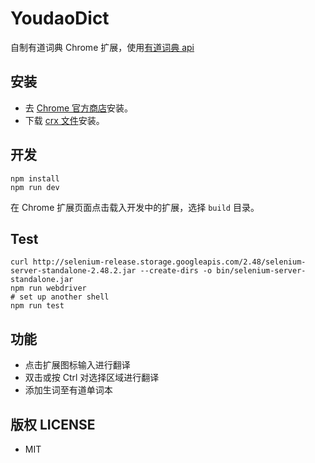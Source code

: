 # YoudaoDict

自制有道词典 Chrome 扩展，使用[有道词典 api](http://fanyi.youdao.com/openapi)

## 安装

* 去 [Chrome 官方商店](https://chrome.google.com/webstore/detail/youdao-dict/geboigdomoihijcamklnhlcgnnpdgkmg)安装。
* 下载 [crx 文件](https://github.com/youngdze/YoudaoDict/releases)安装。

## 开发

```shell
npm install
npm run dev
```

在 Chrome 扩展页面点击载入开发中的扩展，选择 `build` 目录。

## Test

```shell
curl http://selenium-release.storage.googleapis.com/2.48/selenium-server-standalone-2.48.2.jar --create-dirs -o bin/selenium-server-standalone.jar
npm run webdriver
# set up another shell
npm run test
```

## 功能

* 点击扩展图标输入进行翻译
* 双击或按 Ctrl 对选择区域进行翻译
* 添加生词至有道单词本

## 版权 LICENSE

* MIT
